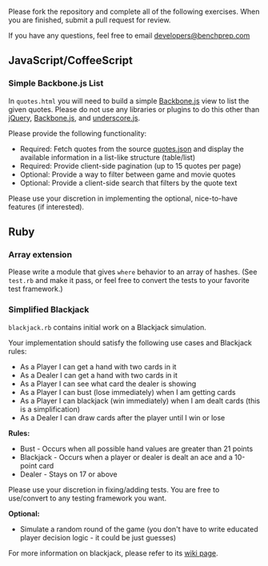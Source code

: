 Please fork the repository and complete all of the following exercises.
When you are finished, submit a pull request for review.

If you have any questions, feel free to email developers@benchprep.com

## JavaScript/CoffeeScript

### Simple Backbone.js List

In `quotes.html` you will need to build a simple [Backbone.js](http://backbonejs.org/) view to list the given quotes. Please do not use any libraries or plugins to do this other than [jQuery](https://jquery.com/), [Backbone.js](http://backbonejs.org/), and [underscore.js](http://underscorejs.org/).

Please provide the following functionality:

 * Required: Fetch quotes from the source [quotes.json](https://gist.githubusercontent.com/anonymous/8f61a8733ed7fa41c4ea/raw/1e90fd2741bb6310582e3822f59927eb535f6c73/quotes.json) and display the available information in a list-like structure (table/list)
 * Required: Provide client-side pagination (up to 15 quotes per page)
 * Optional: Provide a way to filter between game and movie quotes
 * Optional: Provide a client-side search that filters by the quote text

Please use your discretion in implementing the optional, nice-to-have features (if interested).

## Ruby

### Array extension

Please write a module that gives `where` behavior to an array of hashes. (See `test.rb` and make it pass, or feel free to convert the tests to your favorite test framework.)

### Simplified Blackjack

`blackjack.rb` contains initial work on a Blackjack simulation.

Your implementation should satisfy the following use cases and Blackjack rules:

 * As a Player I can get a hand with two cards in it
 * As a Dealer I can get a hand with two cards in it
 * As a Player I can see what card the dealer is showing
 * As a Player I can bust (lose immediately) when I am getting cards
 * As a Player I can blackjack (win immediately) when I am dealt cards (this is a simplification)
 * As a Dealer I can draw cards after the player until I win or lose

**Rules:**

 * Bust - Occurs when all possible hand values are greater than 21 points
 * Blackjack - Occurs when a player or dealer is dealt an ace and a 10-point card
 * Dealer - Stays on 17 or above

Please use your discretion in fixing/adding tests. You are free to use/convert to any testing framework you want.

**Optional:**

 * Simulate a random round of the game (you don't have to write educated player decision logic - it could be just guesses)

 For more information on blackjack, please refer to its [wiki page](http://en.wikipedia.org/wiki/Blackjack).
